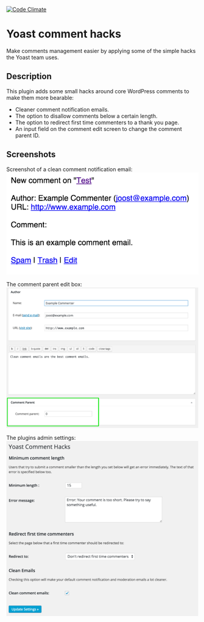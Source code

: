 [![Code Climate](https://codeclimate.com/github/Yoast/comment-hacks/badges/gpa.svg)](https://codeclimate.com/github/Yoast/comment-hacks)

# Yoast comment hacks

Make comments management easier by applying some of the simple hacks the Yoast team uses.

## Description

This plugin adds some small hacks around core WordPress comments to make them more bearable:

* Cleaner comment notification emails.
* The option to disallow comments below a certain length.
* The option to redirect first time commenters to a thank you page.
* An input field on the comment edit screen to change the comment parent ID.

## Screenshots

Screenshot of a clean comment notification email:
![Screenshot of a clean comment notification email](assets/screenshot-1.png)

The comment parent edit box:
![The comment parent edit box](assets/screenshot-2.png)

The plugins admin settings:
![The plugins admin settings](assets/screenshot-3.png)